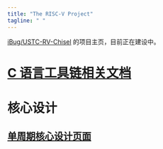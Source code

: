 ```yaml
---
title: "The RISC-V Project"
tagline: " "
---
```


[iBug/USTC-RV-Chisel](https://github.com/iBug/USTC-RV-Chisel) 的项目主页，目前正在建设中。

# [C 语言工具链相关文档](/C-Toolchain)

# 核心设计

## [单周期核心设计页面](/core)